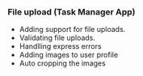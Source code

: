 ### File upload (Task Manager App)

- Adding support for file uploads.
- Validating file uploads.
- Handlling express errors
- Adding images to user profile
- Auto cropping the images